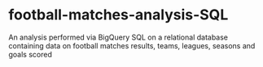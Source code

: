 # football-matches-analysis-SQL
An analysis performed via BigQuery SQL on a relational database containing data on football matches results, teams, leagues, seasons and goals scored
